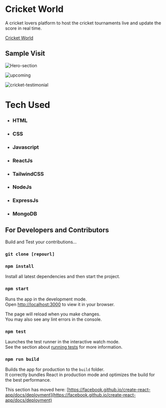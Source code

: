 
# Cricket World 
A cricket lovers platform to host the cricket tournaments live and update the score in real time.

[Cricket World](https://cricket-tournament-orpin.vercel.app/)

## Sample Visit

![Hero-section](https://github.com/user-attachments/assets/164774b2-703e-4ab2-ae31-1ae2bb8e7d9d)

![upcoming](https://github.com/user-attachments/assets/5f1c4fbd-85bb-4f66-b9b0-e40d30731c4f)

![cricket-testimonial](https://github.com/user-attachments/assets/26787313-bd2a-45fe-b546-0135d14e7046)



# Tech Used 
  - ### HTML
  - ### CSS
  - ### Javascript
  - ### ReactJs
  - ### TailwindCSS
  - ### NodeJs
  - ### ExpressJs
  - ### MongoDB




## For Developers and Contributors

Build and Test your contributions...


### `git clone [repourl]`

### `npm install`
Install all latest dependencies and then start the project.

### `npm start`

Runs the app in the development mode.\
Open [http://localhost:3000](http://localhost:3000) to view it in your browser.

The page will reload when you make changes.\
You may also see any lint errors in the console.

### `npm test`

Launches the test runner in the interactive watch mode.\
See the section about [running tests](https://facebook.github.io/create-react-app/docs/running-tests) for more information.

### `npm run build`

Builds the app for production to the `build` folder.\
It correctly bundles React in production mode and optimizes the build for the best performance.





This section has moved here: [https://facebook.github.io/create-react-app/docs/deployment](https://facebook.github.io/create-react-app/docs/deployment)

